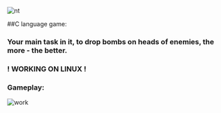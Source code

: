 ![nt](https://i.imgur.com/30SW6iK.png)

##C language game:
### Your main task in it, to drop bombs on heads of enemies, the more - the better.
### ! WORKING ON LINUX !
### Gameplay:

![work](https://im2.ezgif.com/tmp/ezgif-2-2972406ed3.gif)
